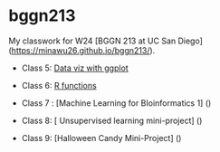 # bggn213
My classwork for W24 [BGGN 213 at UC San Diego] (https://minawu26.github.io/bggn213/). 

- Class 5: [Data viz with ggplot]()

- Class 6: [R functions]()

- Class 7 : [Machine Learning for BIoinformatics 1] ()

- Class 8: [ Unsupervised learning mini-project] ()

- Class 9: [Halloween Candy Mini-Project] ()
